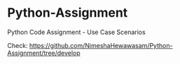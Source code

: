 # Python-Assignment
Python Code Assignment - Use Case Scenarios

Check:
https://github.com/NimeshaHewawasam/Python-Assignment/tree/develop
